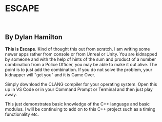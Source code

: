 <h1>ESCAPE</h1><br />
<h2>By Dylan Hamilton</h2>

<b>This is Escape.</b> Kind of thought this out from scratch. I am writing some newer apps rather from console or from Unreal or Unity. You are kidnapped by someone and with the help of hints of the sum and product of a number combination from a Police Officer, you may be able to make it out alive. The point is to just add the combination. If you do not solve the problem, your kidnapper will "get you" and it is Game Over.

Simply download the CLANG compiler for your operating system. Open this up in VS Code or in your Command Prompt or Terminal and then just play away. 

This just demonstrates basic knowledge of the C++ language and basic modulus. I will be continuing to add on to this C++ project such as a timing functionality etc. 